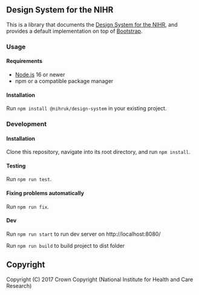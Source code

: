 ## Design System for the NIHR

This is a library that documents the [Design System for the NIHR](https://design-system.nihr.ac.uk/), and provides a
default implementation on top of [Bootstrap](https://getbootstrap.com/).

### Usage

#### Requirements

- [Node.js](https://nodejs.org/) 16 or newer
- npm or a compatible package manager

#### Installation

Run `npm install @nihruk/design-system` in your existing project.

### Development

#### Installation

Clone this repository, navigate into its root directory, and run `npm install`.

#### Testing

Run `npm run test`.

#### Fixing problems automatically

Run `npm run fix`.

#### Dev

Run `npm run start` to run dev server on http://localhost:8080/

Run `npm run build` to build project to dist folder

## Copyright

Copyright (C) 2017 Crown Copyright (National Institute for Health and Care Research)
